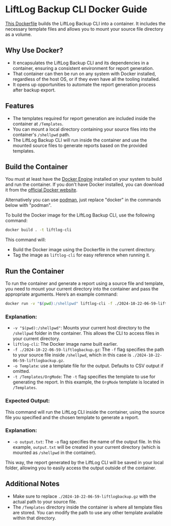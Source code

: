 # LiftLog Backup CLI Docker Guide
[This Dockerfile](../Dockerfile) builds the LiftLog Backup CLI into a container. It includes the necessary template files and allows you to mount your source file directory as a volume.

## Why Use Docker?

* It encapsulates the LiftLog Backup CLI and its dependencies in a container, ensuring a consistent environment for report generation.
* That container can then be run on any system with Docker installed, regardless of the host OS, or if they even have all the tooling installed.
* It opens up opportunities to automate the report generation process after backup export.

## Features
- The templates required for report generation are included inside the container at `/Templates`.
- You can mount a local directory containing your source files into the container's `/shellpwd` path.
- The LiftLog Backup CLI will run inside the container and use the mounted source files to generate reports based on the provided templates.

## Build the Container

You must at least have the [Docker Engine](https://docs.docker.com/engine/install/) installed on your system to build and run the container. If you don't have Docker installed, you can download it from the [official Docker website](https://docs.docker.com/get-docker/).

Alternatively you can use [podman](https://podman.io/), just replace "docker" in the commands below with "podman".

To build the Docker image for the LiftLog Backup CLI, use the following command:

```bash
docker build . -t liftlog-cli
```

This command will:
- Build the Docker image using the Dockerfile in the current directory.
- Tag the image as `liftlog-cli` for easy reference when running it.

## Run the Container

To run the container and generate a report using a source file and template, you need to mount your current directory into the container and pass the appropriate arguments. Here’s an example command:

```bash
docker run -v "$(pwd):/shellpwd" liftlog-cli -f ./2024-10-22-06-59-liftlogbackup.gz -o Template -t /Templates/OrgMode
```

### Explanation:
- `-v "$(pwd):/shellpwd"`: Mounts your current host directory to the `/shellpwd` folder in the container. This allows the CLI to access files in your current directory.
- `liftlog-cli`: The Docker image name built earlier.
- `-f ./2024-10-22-06-59-liftlogbackup.gz`: The `-f` flag specifies the path to your source file inside `/shellpwd`, which in this case is `./2024-10-22-06-59-liftlogbackup.gz`.
- `-o Template`: use a template file for the output. Defaults to CSV output if omitted.
- `-t /Templates/OrgMode`: The `-t` flag specifies the template to use for generating the report. In this example, the `OrgMode` template is located in `/Templates`.

### Expected Output:
This command will run the LiftLog CLI inside the container, using the source file you specified and the chosen template to generate a report.

### Explanation:
- `-o output.txt`: The `-o` flag specifies the name of the output file. In this example, `output.txt` will be created in your current directory (which is mounted as `/shellpwd` in the container).

This way, the report generated by the LiftLog CLI will be saved in your local folder, allowing you to easily access the output outside of the container.

## Additional Notes
- Make sure to replace `./2024-10-22-06-59-liftlogbackup.gz` with the actual path to your source file.
- The `/Templates` directory inside the container is where all template files are stored. You can modify the path to use any other template available within that directory.
